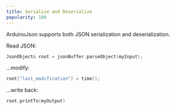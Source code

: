```yaml
---
title: Serialize and Deserialize
popularity: 100
---
```


ArduinoJson supports both JSON serialization and deserialization.

Read JSON:

```c++
JsonObject& root = jsonBuffer.parseObject(myInput);
```

...modify:

```c++
root["last_modification"] = time();
```

...write back:

```c++
root.printTo(myOutput)
```